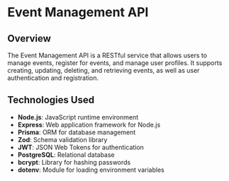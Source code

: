 # Event Management API

## Overview

The Event Management API is a RESTful service that allows users to manage events, register for events, and manage user profiles. It supports creating, updating, deleting, and retrieving events, as well as user authentication and registration.

## Technologies Used

- **Node.js**: JavaScript runtime environment
- **Express**: Web application framework for Node.js
- **Prisma**: ORM for database management
- **Zod**: Schema validation library
- **JWT**: JSON Web Tokens for authentication
- **PostgreSQL**: Relational database
- **bcrypt**: Library for hashing passwords
- **dotenv**: Module for loading environment variables


